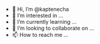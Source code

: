 - 👋 Hi, I’m @kaptenecha
- 👀 I’m interested in ...
- 🌱 I’m currently learning ...
- 💞️ I’m looking to collaborate on ...
- 📫 How to reach me ...

<!---
kaptenecha/kaptenecha is a ✨ special ✨ repository because its `README.md` (this file) appears on your GitHub profile.
You can click the Preview link to take a look at your changes.
--->
